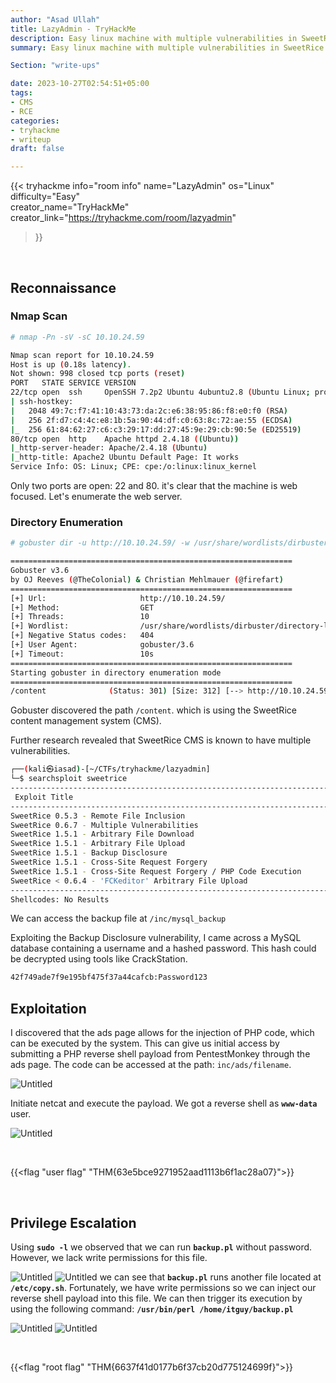 ```yaml
---
author: "Asad Ullah"
title: LazyAdmin - TryHackMe
description: Easy linux machine with multiple vulnerabilities in SweetRice CMS including backup disclosure, remote code execution, arbitrary file upload and arbitrary file download.
summary: Easy linux machine with multiple vulnerabilities in SweetRice CMS including backup disclosure, remote code execution, arbitrary file upload and arbitrary file download.

Section: "write-ups"

date: 2023-10-27T02:54:51+05:00
tags: 
- CMS
- RCE
categories:
- tryhackme
- writeup
draft: false

---
```


{{< 
tryhackme 
info="room info"
name="LazyAdmin" 
os="Linux" 
difficulty="Easy"  
creator_name="TryHackMe" creator_link="https://tryhackme.com/room/lazyadmin"
>}}


&nbsp;
&nbsp;


## Reconnaissance

### Nmap Scan

```bash
# nmap -Pn -sV -sC 10.10.24.59

Nmap scan report for 10.10.24.59
Host is up (0.18s latency).
Not shown: 998 closed tcp ports (reset)
PORT   STATE SERVICE VERSION
22/tcp open  ssh     OpenSSH 7.2p2 Ubuntu 4ubuntu2.8 (Ubuntu Linux; protocol 2.0)
| ssh-hostkey: 
|   2048 49:7c:f7:41:10:43:73:da:2c:e6:38:95:86:f8:e0:f0 (RSA)
|   256 2f:d7:c4:4c:e8:1b:5a:90:44:df:c0:63:8c:72:ae:55 (ECDSA)
|_  256 61:84:62:27:c6:c3:29:17:dd:27:45:9e:29:cb:90:5e (ED25519)
80/tcp open  http    Apache httpd 2.4.18 ((Ubuntu))
|_http-server-header: Apache/2.4.18 (Ubuntu)
|_http-title: Apache2 Ubuntu Default Page: It works
Service Info: OS: Linux; CPE: cpe:/o:linux:linux_kernel 
```

Only two ports are open: 22 and 80. it's clear that the machine is web focused. Let's enumerate the web server.

### Directory Enumeration

```bash
# gobuster dir -u http://10.10.24.59/ -w /usr/share/wordlists/dirbuster/directory-list-2.3-medium.txt 

===============================================================
Gobuster v3.6
by OJ Reeves (@TheColonial) & Christian Mehlmauer (@firefart)
===============================================================
[+] Url:                     http://10.10.24.59/
[+] Method:                  GET
[+] Threads:                 10
[+] Wordlist:                /usr/share/wordlists/dirbuster/directory-list-2.3-medium.txt
[+] Negative Status codes:   404
[+] User Agent:              gobuster/3.6
[+] Timeout:                 10s
===============================================================
Starting gobuster in directory enumeration mode
===============================================================
/content              (Status: 301) [Size: 312] [--> http://10.10.24.59/content/]
```

Gobuster discovered the path `/content`. which is using the SweetRice content management system (CMS). 

Further research revealed that SweetRice CMS is known to have multiple vulnerabilities.

```bash
┌──(kali㉿iasad)-[~/CTFs/tryhackme/lazyadmin]
└─$ searchsploit sweetrice           
----------------------------------------------------------------------------------------------------- ---------------------------------
 Exploit Title                                                                                       |  Path
----------------------------------------------------------------------------------------------------- ---------------------------------
SweetRice 0.5.3 - Remote File Inclusion                                                              | php/webapps/10246.txt
SweetRice 0.6.7 - Multiple Vulnerabilities                                                           | php/webapps/15413.txt
SweetRice 1.5.1 - Arbitrary File Download                                                            | php/webapps/40698.py
SweetRice 1.5.1 - Arbitrary File Upload                                                              | php/webapps/40716.py
SweetRice 1.5.1 - Backup Disclosure                                                                  | php/webapps/40718.txt
SweetRice 1.5.1 - Cross-Site Request Forgery                                                         | php/webapps/40692.html
SweetRice 1.5.1 - Cross-Site Request Forgery / PHP Code Execution                                    | php/webapps/40700.html
SweetRice < 0.6.4 - 'FCKeditor' Arbitrary File Upload                                                | php/webapps/14184.txt
----------------------------------------------------------------------------------------------------- ---------------------------------
Shellcodes: No Results
```

We can access the backup file at `/inc/mysql_backup`

Exploiting the Backup Disclosure vulnerability, I came across a MySQL database containing a username and a hashed password. This hash could be decrypted using tools like CrackStation.

```bash
42f749ade7f9e195bf475f37a44cafcb:Password123
```

## Exploitation


I discovered that the ads page allows for the injection of PHP code, which can be executed by the system. This can give us initial access by submitting a PHP reverse shell payload from PentestMonkey through the ads page. The code can be accessed at the path: `inc/ads/filename`.

![Untitled](/write-ups/tryhackme/lazyadmin/1.webp)

Initiate netcat and execute the payload. We got a reverse shell as **`www-data`** user.

![Untitled](/write-ups/tryhackme/lazyadmin/2.webp)

&nbsp;
&nbsp;

{{<flag "user flag" "THM{63e5bce9271952aad1113b6f1ac28a07}">}}

&nbsp;
&nbsp;


## Privilege Escalation

Using **`sudo -l`** we observed that we can run **`backup.pl`** without password. However,  we lack write permissions for this file.

![Untitled](/write-ups/tryhackme/lazyadmin/3.webp)
![Untitled](/write-ups/tryhackme/lazyadmin/4.webp)
we can see that **`backup.pl`** runs another file located at **`/etc/copy.sh`**. Fortunately, we have write permissions so we can inject our reverse shell payload into this file. We can then trigger its execution by using the following command: **`/usr/bin/perl /home/itguy/backup.pl`**

![Untitled](/write-ups/tryhackme/lazyadmin/5.webp)
![Untitled](/write-ups/tryhackme/lazyadmin/6.webp)

&nbsp;
&nbsp;


{{<flag "root flag" "THM{6637f41d0177b6f37cb20d775124699f}">}}


&nbsp;
&nbsp;
